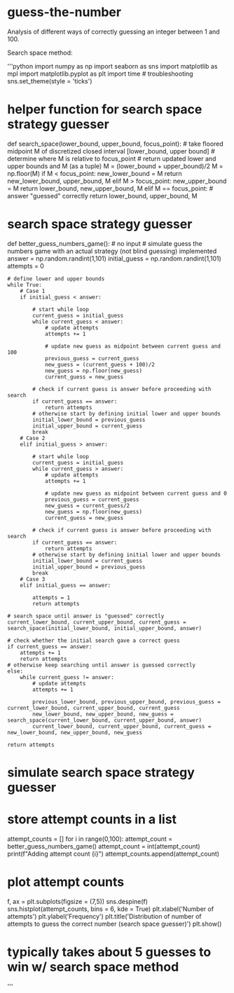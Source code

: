 # guess-the-number
Analysis of different ways of correctly guessing an integer between 1 and 100.

Search space method:

'''python
import numpy as np
import seaborn as sns
import matplotlib as mpl
import matplotlib.pyplot as plt
import time # troubleshooting
sns.set_theme(style = 'ticks')

# helper function for search space strategy guesser
def search_space(lower_bound, upper_bound, focus_point):
    # take floored midpoint M of discretized closed interval [lower_bound, upper bound]
    # determine where M is relative to focus_point
    # return updated lower and upper bounds and M (as a tuple)
    M = (lower_bound + upper_bound)/2
    M = np.floor(M)
    if M < focus_point:
        new_lower_bound = M
        return new_lower_bound, upper_bound, M
    elif M > focus_point:
        new_upper_bound = M
        return lower_bound, new_upper_bound, M
    elif M == focus_point: # answer "guessed" correctly
        return lower_bound, upper_bound, M

# search space strategy guesser
def better_guess_numbers_game():
    # no input
    # simulate guess the numbers game with an actual strategy (not blind guessing) implemented
    answer = np.random.randint(1,101)
    initial_guess = np.random.randint(1,101)
    attempts = 0
    
    # define lower and upper bounds
    while True:
        # Case 1
        if initial_guess < answer:

            # start while loop
            current_guess = initial_guess
            while current_guess < answer:
                # update attempts
                attempts += 1

                # update new guess as midpoint between current guess and 100
                previous_guess = current_guess
                new_guess = (current_guess + 100)/2
                new_guess = np.floor(new_guess)
                current_guess = new_guess
        
            # check if current guess is answer before proceeding with search
            if current_guess == answer:
                return attempts
            # otherwise start by defining initial lower and upper bounds
            initial_lower_bound = previous_guess
            initial_upper_bound = current_guess
            break 
        # Case 2
        elif initial_guess > answer:
    
            # start while loop
            current_guess = initial_guess
            while current_guess > answer:
                # update attempts
                attempts += 1
        
                # update new guess as midpoint between current guess and 0
                previous_guess = current_guess
                new_guess = current_guess/2
                new_guess = np.floor(new_guess)
                current_guess = new_guess
        
            # check if current guess is answer before proceeding with search
            if current_guess == answer:
                return attempts
            # otherwise start by defining initial lower and upper bounds
            initial_lower_bound = current_guess
            initial_upper_bound = previous_guess
            break
        # Case 3
        elif initial_guess == answer:

            attempts = 1
            return attempts
        
    # search space until answer is "guessed" correctly
    current_lower_bound, current_upper_bound, current_guess = search_space(initial_lower_bound, initial_upper_bound, answer)

    # check whether the initial search gave a correct guess
    if current_guess == answer:
        attempts += 1
        return attempts
    # otherwise keep searching until answer is guessed correctly
    else:
        while current_guess != answer:
            # update attempts
            attempts += 1

            previous_lower_bound, previous_upper_bound, previous_guess = current_lower_bound, current_upper_bound, current_guess
            new_lower_bound, new_upper_bound, new_guess = search_space(current_lower_bound, current_upper_bound, answer)
            current_lower_bound, current_upper_bound, current_guess = new_lower_bound, new_upper_bound, new_guess
     
    return attempts
    
# simulate search space strategy guesser
# store attempt counts in a list
attempt_counts = []
for i in range(0,100):
    attempt_count = better_guess_numbers_game()
    attempt_count = int(attempt_count)
    print(f"Adding attempt count {i}")
    attempt_counts.append(attempt_count)
    
# plot attempt counts
f, ax = plt.subplots(figsize = (7,5))
sns.despine(f)
sns.histplot(attempt_counts, bins = 6, kde = True)
plt.xlabel('Number of attempts')
plt.ylabel('Frequency')
plt.title('Distribution of number of attempts to guess the correct number (search space guesser)')
plt.show()

# typically takes about 5 guesses to win w/ search space method
'''
